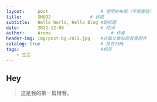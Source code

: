 ```yaml
---
layout:     post   				    # 使用的布局（不需要改）
title:      SHUOJ 				# 标题 
subtitle:   Hello World, Hello Blog #副标题
date:       2022-12-09 				# 时间
author:     Aroma 						# 作者
header-img: img/post-bg-2015.jpg 	#这篇文章标题背景图片
catalog: true 						# 是否归档
tags:								#标签
    - 生活
---
```


## Hey
>这是我的第一篇博客。


